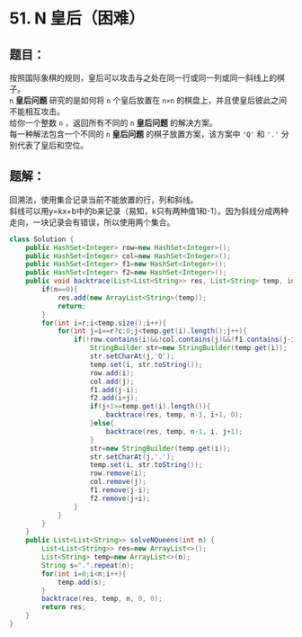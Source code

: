 # 51. N 皇后（困难）
## 题目：
按照国际象棋的规则，皇后可以攻击与之处在同一行或同一列或同一斜线上的棋子。\
`n` **皇后问题** 研究的是如何将 `n` 个皇后放置在 `n×n` 的棋盘上，并且使皇后彼此之间不能相互攻击。\
给你一个整数 `n` ，返回所有不同的 `n` **皇后问题** 的解决方案。\
每一种解法包含一个不同的 `n` **皇后问题** 的棋子放置方案，该方案中 `'Q'` 和 `'.'` 分别代表了皇后和空位。
## 题解：
回溯法，使用集合记录当前不能放置的行，列和斜线。\
斜线可以用y=kx+b中的b来记录（易知，k只有两种值1和-1）。因为斜线分成两种走向，一块记录会有错误，所以使用两个集合。
```java
class Solution {
    public HashSet<Integer> row=new HashSet<Integer>();
    public HashSet<Integer> col=new HashSet<Integer>();
    public HashSet<Integer> f1=new HashSet<Integer>();
    public HashSet<Integer> f2=new HashSet<Integer>();
    public void backtrace(List<List<String>> res, List<String> temp, int n, int r, int c){
        if(n==0){
            res.add(new ArrayList<String>(temp));
            return;
        }
        for(int i=r;i<temp.size();i++){
            for(int j=i==r?c:0;j<temp.get(i).length();j++){
                if(!row.contains(i)&&!col.contains(j)&&!f1.contains(j-i)&&!f2.contains(i+j)){
                    StringBuilder str=new StringBuilder(temp.get(i));
                    str.setCharAt(j,'Q');
                    temp.set(i, str.toString());
                    row.add(i);
                    col.add(j);
                    f1.add(j-i);
                    f2.add(i+j);
                    if(j+1>=temp.get(i).length()){
                        backtrace(res, temp, n-1, i+1, 0);
                    }else{
                        backtrace(res, temp, n-1, i, j+1);
                    }
                    str=new StringBuilder(temp.get(i));
                    str.setCharAt(j,'.');
                    temp.set(i, str.toString());
                    row.remove(i);
                    col.remove(j);
                    f1.remove(j-i);
                    f2.remove(j+i);
                }
            }
        }
    }
    public List<List<String>> solveNQueens(int n) {
        List<List<String>> res=new ArrayList<>();
        List<String> temp=new ArrayList<>(n);
        String s=".".repeat(n);
        for(int i=0;i<n;i++){
            temp.add(s);
        }
        backtrace(res, temp, n, 0, 0);
        return res;
    }
}
```